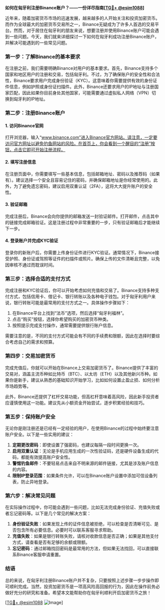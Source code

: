 **如何在匈牙利注册Binance账户？——一份详尽指南[[TG💪+ @esim1088](https://t.me/s/esim1088)]**

近年来，随着加密货币市场的迅速发展，越来越多的人开始关注和投资加密货币。而作为全球最大的加密货币交易所之一，Binance无疑成为了许多人首选的交易平台。然而，对于居住在匈牙利的朋友来说，想要注册并使用Binance账户可能会遇到一些问题。今天，我们就来详细探讨一下如何在匈牙利成功注册Binance账户，并解决可能遇到的一些常见问题。

### **第一步：了解Binance的基本要求**

在注册之前，我们需要明确Binance对用户的基本要求。首先，Binance支持多个国家和地区用户的注册和交易，包括匈牙利。不过，为了确保账户的安全性和合法性，Binance要求用户完成身份验证（KYC）。这意味着你需要提供有效的身份证件信息，例如护照或身份证扫描件。此外，Binance还要求用户的IP地址与注册国家匹配，因此如果你目前身处其他国家，可能需要通过虚拟私人网络（VPN）切换到匈牙利的IP地址。

### **第二步：注册Binance账户**

#### **1. 访问Binance官网**
打开浏览器，输入“www.binance.com”进入Binance官方网站。请注意，一定要访问官方网址以避免钓鱼网站的风险。在首页上，你会看到一个醒目的“注册”按钮，点击它即可开始注册流程。

#### **2. 填写注册信息**
在注册页面中，你需要填写一些基本信息，包括邮箱地址、密码以及推荐码（如果有）。建议选择一个安全且容易记住的密码，并确保邮箱地址是你经常使用的。此外，为了避免遗忘密码，建议启用双重认证（2FA），这将大大提升账户的安全性。

#### **3. 验证邮箱**
完成注册后，Binance会向你提供的邮箱发送一封验证邮件。打开邮件，点击其中的链接完成邮箱验证。这是注册过程中非常重要的一步，只有验证邮箱后才能继续下一步。

#### **4. 登录账户并完成KYC验证**
登录你的新账户后，你需要上传身份证件进行KYC验证。通常情况下，Binance接受护照、身份证或驾照等证件的扫描件或照片。确保上传的文件清晰且完整，以免因审核不通过而耽误时间。

### **第三步：选择合适的支付方式**

完成注册和KYC验证后，你可以开始考虑如何充值和交易了。Binance支持多种支付方式，包括信用卡、借记卡、银行转账以及各种电子钱包。对于匈牙利用户来说，银行转账可能是最常用的支付方式之一。具体操作步骤如下：

1. 在Binance平台上找到“法币”选项，然后选择“匈牙利福林”。
2. 点击“购买”按钮，选择你希望购买的加密货币种类。
3. 按照提示完成支付操作，通常需要提供银行账户信息。

需要注意的是，不同的支付方式可能会有不同的手续费和限额，因此在选择时要综合考虑自己的需求和预算。

### **第四步：交易加密货币**

完成充值后，你就可以开始在Binance上交易加密货币了。Binance提供了丰富的交易对，涵盖主流币种如比特币（BTC）、以太坊（ETH）以及其他新兴币种。如果你是新手，建议从熟悉的基础知识开始学习，比如如何设置止盈止损、如何分析市场趋势等。

此外，Binance还提供了杠杆交易功能，但高杠杆意味着高风险，因此新手投资者应谨慎使用这一功能。建议先从小额资金开始尝试，逐步积累经验和技巧。

### **第五步：保持账户安全**

无论你是刚注册还是已经有一定经验的用户，在使用Binance的过程中始终要注意账户安全。以下是一些实用的建议：

1. **定期更改密码**：即使设置了强密码，也建议每隔一段时间更换一次。
2. **启用双重认证**：无论是手机应用生成的一次性验证码，还是硬件设备生成的代码，都能有效提高账户安全性。
3. **警惕钓鱼邮件**：不要轻易点击来自不明来源的邮件链接，尤其是涉及账户信息的内容。
4. **限制IP登录范围**：如果条件允许，可以在Binance账户设置中添加可信设备列表，防止异地登录。

### **第六步：解决常见问题**

在实际操作过程中，你可能会遇到一些问题，比如无法完成身份验证、充值失败或者忘记密码等。以下是几个常见的解决方案：

1. **身份验证失败**：如果发现上传的证件信息被拒绝，可以检查是否清晰可见、是否包含所有必要信息。必要时可以联系客服寻求帮助。
2. **充值失败**：如果是银行转账失败，请核对收款信息是否正确；如果是其他支付方式，请查看是否有足够的余额或限额。
3. **忘记密码**：通过邮箱找回密码是最常用的方法，但如果无法找回，可以直接联系Binance客服申请重置。

### **结语**

总的来说，在匈牙利注册Binance账户并不复杂，只要按照上述步骤一步步操作即可顺利完成。当然，投资加密货币是一项高风险高回报的行为，因此在操作前务必做好充分的研究和准备。希望本文能帮助你在匈牙利顺利开启加密货币之旅！

[[TG💪+ @esim1088](https://t.me/s/esim1088) ![Image](https://i.postimg.cc/4NQfJmqS/Snipaste-2025-05-13-00-14-12.png)]